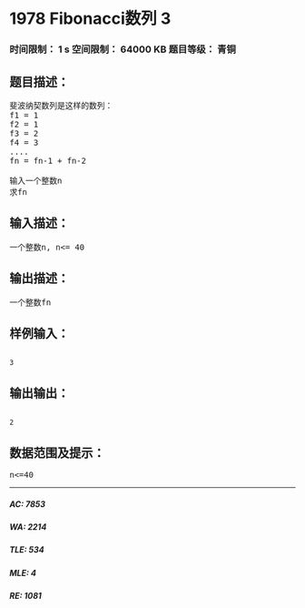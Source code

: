 # 1978 Fibonacci数列 3   
### 时间限制： 1 s     空间限制： 64000 KB     题目等级： 青铜  
## 题目描述：  

<pre>
斐波纳契数列是这样的数列：
f1 = 1
f2 = 1
f3 = 2
f4 = 3
....
fn = fn-1 + fn-2
 
输入一个整数n
求fn
</pre>
  
  
## 输入描述：  

<pre>
一个整数n, n<= 40
</pre>
  
  
## 输出描述：  

<pre>
一个整数fn
</pre>
  
  
## 样例输入：  

<pre><code>
3
</code></pre>
  
  
## 输出输出：  

<pre><code>
2
</code></pre>
  
  
## 数据范围及提示：  

<pre>
n<=40
</pre>
  
  
***  

##### AC: 7853  
##### WA: 2214  
##### TLE: 534  
##### MLE: 4  
##### RE: 1081  
